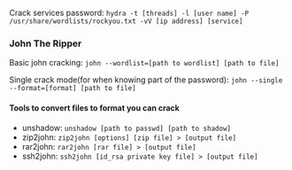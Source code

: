 Crack services password: `hydra -t [threads] -l [user name] -P /usr/share/wordlists/rockyou.txt -vV [ip address] [service]`

### John The Ripper

Basic john cracking: `john --wordlist=[path to wordlist] [path to file]`

Single crack mode(for when knowing part of the password): `john --single --format=[format] [path to file]`

#### Tools to convert files to format you can crack

- unshadow: `unshadow [path to passwd] [path to shadow]`
- zip2john: `zip2john [options] [zip file] > [output file]`
- rar2john: `rar2john [rar file] > [output file]`
- ssh2john: `ssh2john [id_rsa private key file] > [output file]`